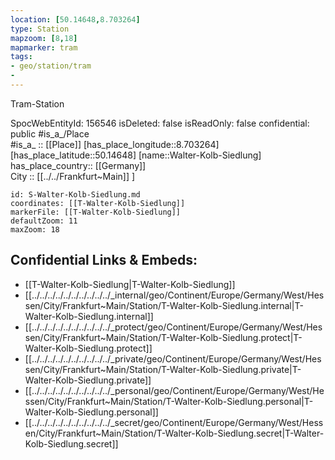 ```yaml
---
location: [50.14648,8.703264] 
type: Station 
mapzoom: [8,18] 
mapmarker: tram 
tags:
- geo/station/tram
- 
---
```


Tram-Station

SpocWebEntityId: 156546
isDeleted: false
isReadOnly: false
confidential: public
#is_a_/Place  
#is_a_ :: [[Place]] 
[has_place_longitude::8.703264] 
[has_place_latitude::50.14648] 
[name::Walter-Kolb-Siedlung] 
has_place_country:: [[Germany]]  
City :: [[../../Frankfurt~Main]] ] 


```leaflet
id: S-Walter-Kolb-Siedlung.md
coordinates: [[T-Walter-Kolb-Siedlung]] 
markerFile: [[T-Walter-Kolb-Siedlung]] 
defaultZoom: 11 
maxZoom: 18
```


## Confidential Links & Embeds: 
- [[T-Walter-Kolb-Siedlung|T-Walter-Kolb-Siedlung]] 
- [[../../../../../../../../../../_internal/geo/Continent/Europe/Germany/West/Hessen/City/Frankfurt~Main/Station/T-Walter-Kolb-Siedlung.internal|T-Walter-Kolb-Siedlung.internal]] 
- [[../../../../../../../../../../_protect/geo/Continent/Europe/Germany/West/Hessen/City/Frankfurt~Main/Station/T-Walter-Kolb-Siedlung.protect|T-Walter-Kolb-Siedlung.protect]] 
- [[../../../../../../../../../../_private/geo/Continent/Europe/Germany/West/Hessen/City/Frankfurt~Main/Station/T-Walter-Kolb-Siedlung.private|T-Walter-Kolb-Siedlung.private]] 
- [[../../../../../../../../../../_personal/geo/Continent/Europe/Germany/West/Hessen/City/Frankfurt~Main/Station/T-Walter-Kolb-Siedlung.personal|T-Walter-Kolb-Siedlung.personal]] 
- [[../../../../../../../../../../_secret/geo/Continent/Europe/Germany/West/Hessen/City/Frankfurt~Main/Station/T-Walter-Kolb-Siedlung.secret|T-Walter-Kolb-Siedlung.secret]] 
